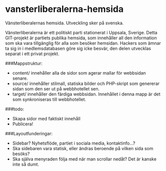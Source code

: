 vansterliberalerna-hemsida
==========================

Vänsterliberalernas hemsida. Utveckling sker på svenska.

Vänsterliberalerna är ett politiskt parti stationerat i Uppsala, Sverige. Detta GIT-projekt är partiets publika hemsida, som innehåller all den information som ska vara tillgänglig för alla som besöker hemsidan. Hackers som ämnar ta sig in i medlemsdatabasen göre sig icke besvär, den delen utvecklas separat i ett privat projekt. 

###Mappstruktur: 
- content/ innehåller alla de sidor som agerar mallar för webbsidan senare. 
- source/ innehåller stilmall, statiska bilder och PHP-skript som genererar sidan som den ser ut på webbhotellet sen. 
- target/ innehåller den färdiga webbsidan. Innehållet i denna mapp är det som synkroniseras till webbhotellet. 

###todo: 
- Skapa sidor med faktiskt innehåll
- Publicera!

###Layoutfunderingar: 
- Sidebar? Nyhetsflöde, partiet i sociala media, kontaktinfo...?
- Ska sidebaren vara statisk, eller ändras beroende på vilken sida som besöks?
- Ska själva menyraden följa med när man scrollar nedåt? Det är kanske inte så dumt. 
